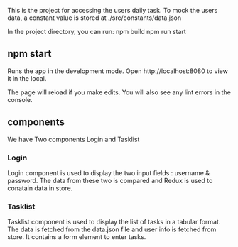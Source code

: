 This is the project for accessing the users daily task.
To mock the users data, a constant value is stored at ./src/constants/data.json

In the project directory, you can run: 
npm build
npm run start

## npm start
Runs the app in the development mode.
Open http://localhost:8080 to view it in the local.

The page will reload if you make edits.
You will also see any lint errors in the console.

## components
We have Two components Login and Tasklist

### Login
Login component is used to display the two input fields : username & password. 
The data from these two is compared and Redux is used to conatain data in store.

### Tasklist
Tasklist component is used to display the list of tasks in a tabular format.
The data is fetched from the data.json file and user info is fetched from store.
It contains a form element to enter tasks.
